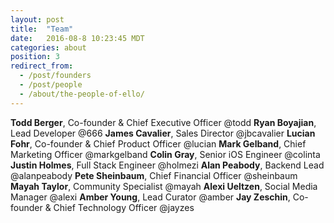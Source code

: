 ```yaml
---
layout: post
title:  "Team"
date:   2016-08-8 10:23:45 MDT
categories: about
position: 3
redirect_from:
  - /post/founders
  - /post/people
  - /about/the-people-of-ello/
---
```


**Todd Berger**, Co-founder & Chief Executive Officer @todd
**Ryan Boyajian**, Lead Developer @666
**James Cavalier**, Sales Director @jbcavalier
**Lucian Fohr**, Co-founder & Chief Product Officer @lucian
**Mark Gelband**, Chief Marketing Officer @markgelband
**Colin Gray**, Senior iOS Engineer @colinta
**Justin Holmes**, Full Stack Engineer @holmezi
**Alan Peabody**, Backend Lead @alanpeabody
**Pete Sheinbaum**, Chief Financial Officer @sheinbaum
**Mayah Taylor**, Community Specialist @mayah
**Alexi Ueltzen**, Social Media Manager @alexi
**Amber Young**, Lead Curator @amber
**Jay Zeschin**, Co-founder & Chief Technology Officer @jayzes

